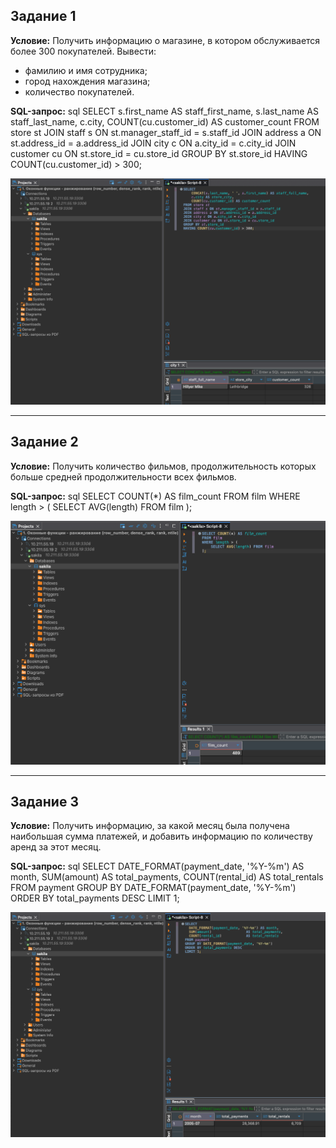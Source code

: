 ## Задание 1
**Условие:** Получить информацию о магазине, в котором обслуживается более 300 покупателей. Вывести:
- фамилию и имя сотрудника;
- город нахождения магазина;
- количество покупателей.

**SQL-запрос:**
sql
SELECT
    s.first_name AS staff_first_name,
    s.last_name AS staff_last_name,
    c.city,
    COUNT(cu.customer_id) AS customer_count
FROM store st
JOIN staff s ON st.manager_staff_id = s.staff_id
JOIN address a ON st.address_id = a.address_id
JOIN city c ON a.city_id = c.city_id
JOIN customer cu ON st.store_id = cu.store_id
GROUP BY st.store_id
HAVING COUNT(cu.customer_id) > 300;

![users](./screenshots/01_store_over_300_customers.png)

---

## Задание 2
**Условие:** Получить количество фильмов, продолжительность которых больше средней продолжительности всех фильмов.

**SQL-запрос:**
sql
SELECT COUNT(*) AS film_count
FROM film
WHERE length > (
    SELECT AVG(length) FROM film
);

![users](./screenshots/02_films_above_avg_length.png)

---

## Задание 3
**Условие:** Получить информацию, за какой месяц была получена наибольшая сумма платежей, и добавить информацию по количеству аренд за этот месяц.

**SQL-запрос:**
sql
SELECT 
    DATE_FORMAT(payment_date, '%Y-%m') AS month,
    SUM(amount) AS total_payments,
    COUNT(rental_id) AS total_rentals
FROM payment
GROUP BY DATE_FORMAT(payment_date, '%Y-%m')
ORDER BY total_payments DESC
LIMIT 1;

![users](./screenshots/03_max_payment_month.png)
